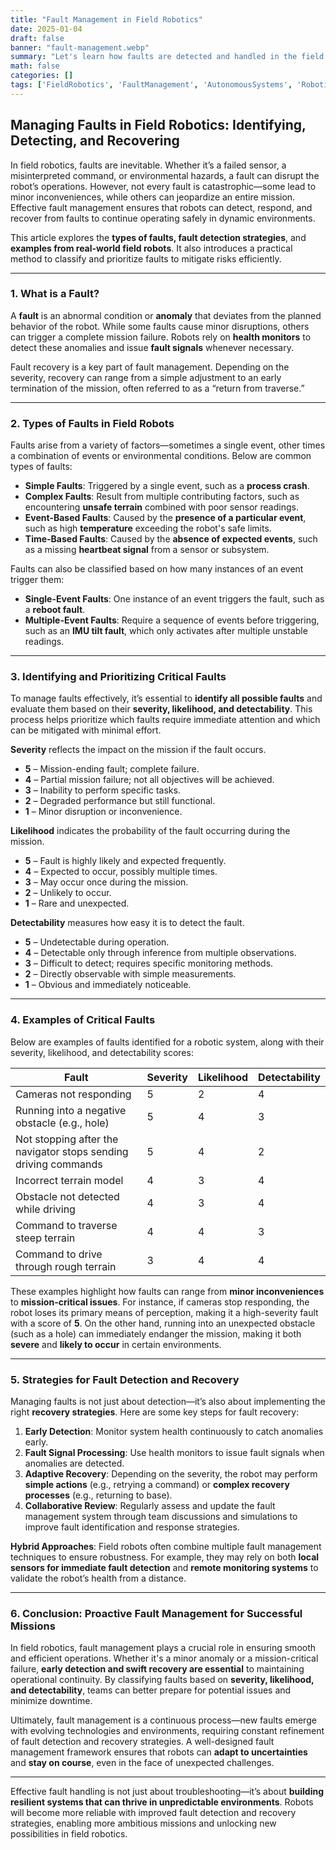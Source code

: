 ```yaml
---
title: "Fault Management in Field Robotics"
date: 2025-01-04
draft: false
banner: "fault-management.webp"
summary: "Let's learn how faults are detected and handled in the field robotic systems in this article."
math: false
categories: []
tags: ['FieldRobotics', 'FaultManagement', 'AutonomousSystems', 'RoboticsEngineering', 'MissionCritical', 'AnomalyDetection', 'FaultRecovery', 'RobotReliability', 'RoboticsTechnology', 'AutomationChallenges', 'ResilientRobots', 'TechInRobotics', 'SystemFailures', 'RoboticsInsights' ]
---
```


## Managing Faults in Field Robotics: Identifying, Detecting, and Recovering

In field robotics, faults are inevitable. Whether it’s a failed sensor, a misinterpreted command, or environmental hazards, a fault can disrupt the robot’s operations. However, not every fault is catastrophic—some lead to minor inconveniences, while others can jeopardize an entire mission. Effective fault management ensures that robots can detect, respond, and recover from faults to continue operating safely in dynamic environments.

This article explores the **types of faults, fault detection strategies**, and **examples from real-world field robots**. It also introduces a practical method to classify and prioritize faults to mitigate risks efficiently.

---

### 1. **What is a Fault?**

A **fault** is an abnormal condition or **anomaly** that deviates from the planned behavior of the robot. While some faults cause minor disruptions, others can trigger a complete mission failure. Robots rely on **health monitors** to detect these anomalies and issue **fault signals** whenever necessary.

Fault recovery is a key part of fault management. Depending on the severity, recovery can range from a simple adjustment to an early termination of the mission, often referred to as a “return from traverse.”

---

### 2. **Types of Faults in Field Robots**

Faults arise from a variety of factors—sometimes a single event, other times a combination of events or environmental conditions. Below are common types of faults:

- **Simple Faults**: Triggered by a single event, such as a **process crash**.
- **Complex Faults**: Result from multiple contributing factors, such as encountering **unsafe terrain** combined with poor sensor readings.
- **Event-Based Faults**: Caused by the **presence of a particular event**, such as high **temperature** exceeding the robot's safe limits.
- **Time-Based Faults**: Caused by the **absence of expected events**, such as a missing **heartbeat signal** from a sensor or subsystem.

Faults can also be classified based on how many instances of an event trigger them:

- **Single-Event Faults**: One instance of an event triggers the fault, such as a **reboot fault**.
- **Multiple-Event Faults**: Require a sequence of events before triggering, such as an **IMU tilt fault**, which only activates after multiple unstable readings.

---

### 3. **Identifying and Prioritizing Critical Faults**

To manage faults effectively, it’s essential to **identify all possible faults** and evaluate them based on their **severity, likelihood, and detectability**. This process helps prioritize which faults require immediate attention and which can be mitigated with minimal effort.

**Severity** reflects the impact on the mission if the fault occurs.

- **5** – Mission-ending fault; complete failure.
- **4** – Partial mission failure; not all objectives will be achieved.
- **3** – Inability to perform specific tasks.
- **2** – Degraded performance but still functional.
- **1** – Minor disruption or inconvenience.

**Likelihood** indicates the probability of the fault occurring during the mission.

- **5** – Fault is highly likely and expected frequently.
- **4** – Expected to occur, possibly multiple times.
- **3** – May occur once during the mission.
- **2** – Unlikely to occur.
- **1** – Rare and unexpected.

**Detectability** measures how easy it is to detect the fault.

- **5** – Undetectable during operation.
- **4** – Detectable only through inference from multiple observations.
- **3** – Difficult to detect; requires specific monitoring methods.
- **2** – Directly observable with simple measurements.
- **1** – Obvious and immediately noticeable.

---

### 4. **Examples of Critical Faults**

Below are examples of faults identified for a robotic system, along with their severity, likelihood, and detectability scores:

|**Fault**|**Severity**|**Likelihood**|**Detectability**|
|---|---|---|---|
|Cameras not responding|5|2|4|
|Running into a negative obstacle (e.g., hole)|5|4|3|
|Not stopping after the navigator stops sending driving commands|5|4|2|
|Incorrect terrain model|4|3|4|
|Obstacle not detected while driving|4|3|4|
|Command to traverse steep terrain|4|4|3|
|Command to drive through rough terrain|3|4|4|

These examples highlight how faults can range from **minor inconveniences** to **mission-critical issues**. For instance, if cameras stop responding, the robot loses its primary means of perception, making it a high-severity fault with a score of **5**. On the other hand, running into an unexpected obstacle (such as a hole) can immediately endanger the mission, making it both **severe** and **likely to occur** in certain environments.

---

### 5. **Strategies for Fault Detection and Recovery**

Managing faults is not just about detection—it’s also about implementing the right **recovery strategies**. Here are some key steps for fault recovery:

1. **Early Detection**: Monitor system health continuously to catch anomalies early.
2. **Fault Signal Processing**: Use health monitors to issue fault signals when anomalies are detected.
3. **Adaptive Recovery**: Depending on the severity, the robot may perform **simple actions** (e.g., retrying a command) or **complex recovery processes** (e.g., returning to base).
4. **Collaborative Review**: Regularly assess and update the fault management system through team discussions and simulations to improve fault identification and response strategies.

**Hybrid Approaches**: Field robots often combine multiple fault management techniques to ensure robustness. For example, they may rely on both **local sensors for immediate fault detection** and **remote monitoring systems** to validate the robot’s health from a distance.

---

### 6. **Conclusion: Proactive Fault Management for Successful Missions**

In field robotics, fault management plays a crucial role in ensuring smooth and efficient operations. Whether it's a minor anomaly or a mission-critical failure, **early detection and swift recovery are essential** to maintaining operational continuity. By classifying faults based on **severity, likelihood, and detectability**, teams can better prepare for potential issues and minimize downtime.

Ultimately, fault management is a continuous process—new faults emerge with evolving technologies and environments, requiring constant refinement of fault detection and recovery strategies. A well-designed fault management framework ensures that robots can **adapt to uncertainties** and **stay on course**, even in the face of unexpected challenges.

---

Effective fault handling is not just about troubleshooting—it’s about **building resilient systems that can thrive in unpredictable environments**. Robots will become more reliable with improved fault detection and recovery strategies, enabling more ambitious missions and unlocking new possibilities in field robotics.
